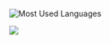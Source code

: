 ![Most Used Languages](https://github-readme-stats.vercel.app/api/top-langs/?username=Eric-Leal&layout=compact&theme=github_dark&hide_border=true)

<div>
<img src="https://github-readme-activity-graph.vercel.app/graph?username=Eric-Leal&theme=github-dark&hide_border=true"/>
</div>